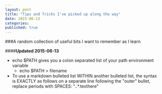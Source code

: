 ```yaml
---
layout: post
title: "Tips and Tricks I've picked up along the way"
date: 2015-06-13
categories: 
published: true
---
```


###A random collection of useful bits I want to remember as I learn

####**Updated 2015-06-13**

* echo $PATH gives you a colon separated list of your path environment variable
  * echo $PATH > filename
* To use a markdown bulleted list WITHIN another bulleted list, the syntax is EXACTLY as follows on a separate line following the "outer" bullet, replace periods with SPACES: "..*.texthere"